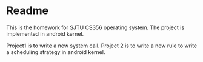 # Readme

This is the homework for SJTU CS356 operating system. The project is implemented in android kernel.

Project1 is to write a new system call. Project 2 is to write a new rule to write a scheduling strategy in android kernel.

